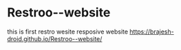# Restroo--website
this  is first restro wesite
resposive website
https://brajesh-droid.github.io/Restroo--website/
